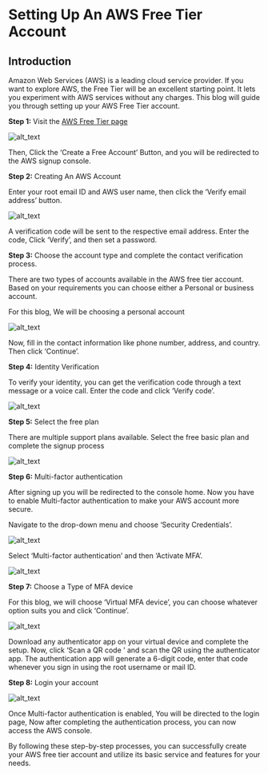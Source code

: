 # Setting Up An AWS Free Tier Account


## Introduction

Amazon Web Services (AWS) is a leading cloud service provider. If you want to explore AWS, the Free Tier will be an excellent starting point. It lets you experiment with AWS services without any charges. This blog will guide you through setting up your AWS Free Tier account.

**Step 1:** Visit the [AWS Free Tier page](https://aws.amazon.com/free/?gclid=CjwKCAiAt5euBhB9EiwAdkXWO_p9f8fG8EYltFHScV2HljIEmnXykQrttOL3SXuNjptUgyApOt0oaRoCj0IQAvD_BwE&trk=2738afd4-9401-4d18-8e3e-1b1c194dea07&sc_channel=ps&ef_id=CjwKCAiAt5euBhB9EiwAdkXWO_p9f8fG8EYltFHScV2HljIEmnXykQrttOL3SXuNjptUgyApOt0oaRoCj0IQAvD_BwE:G:s&s_kwcid=AL!4422!3!509606977827!p!!g!!amazon%20web%20services!12618685604!120373367976)


![alt_text](https://github.com/EightPLabs/blogs/blob/main/Images-Free%20Account/image-000.png?raw=true)


Then, Click the ‘Create a Free Account’ Button, and you will be redirected to the AWS signup console.

**Step 2:** Creating An AWS Account

Enter your root email ID and AWS user name, then click the ‘Verify email address’ button. 


![alt_text](https://github.com/EightPLabs/blogs/blob/main/Images-Free%20Account/image-001.png?raw=true)


A verification code will be sent to the respective email address. Enter the code, Click ‘Verify’, and then set a password.

**Step 3:** Choose the account type and complete the contact verification process.

There are two types of accounts available in the AWS free tier account. Based on your requirements you can choose either a Personal or business account.

For this blog, We will be choosing a personal account


![alt_text](https://github.com/EightPLabs/blogs/blob/main/Images-Free%20Account/image-002.png?raw=true)


Now, fill in the contact information like phone number, address, and country. Then click ‘Continue’.

**Step 4:** Identity Verification

To verify your identity, you can get the verification code through a text message or a voice call. Enter the code and click ‘Verify code’.


![alt_text](https://github.com/EightPLabs/blogs/blob/main/Images-Free%20Account/image-003.png?raw=true)


**Step 5:** Select the free plan

There are multiple support plans available. Select the free basic plan and complete the signup process


![alt_text](https://github.com/EightPLabs/blogs/blob/main/Images-Free%20Account/image-004.png?raw=true)


**Step 6:** Multi-factor authentication

After signing up you will be redirected to the console home. Now you have to enable Multi-factor authentication to make your AWS account more secure.

Navigate to the drop-down menu and choose ‘Security Credentials’.

![alt_text](https://github.com/EightPLabs/blogs/blob/main/Images-Free%20Account/image-005.png?raw=true)

Select ‘Multi-factor authentication’ and then ‘Activate MFA’.


![alt_text](https://github.com/EightPLabs/blogs/blob/main/Images-Free%20Account/image-006.png?raw=true)


**Step 7:** Choose a Type of MFA device

For this blog, we will choose ‘Virtual MFA device’, you can choose whatever option suits you and click ‘Continue’.


![alt_text](https://github.com/EightPLabs/blogs/blob/main/Images-Free%20Account/image-007.png?raw=true)


Download any authenticator app on your virtual device and complete the setup. Now, click ‘Scan a QR code ’ and scan the QR using the authenticator app. The authentication app will generate a 6-digit code, enter that code whenever you sign in using the root username or mail ID.

**Step 8:** Login your account


![alt_text](https://github.com/EightPLabs/blogs/blob/main/Images-Free%20Account/image-008.png?raw=true)


Once Multi-factor authentication is enabled, You will be directed to the login page, Now after completing the authentication process, you can now access the AWS console.

By following these step-by-step processes, you can successfully create your AWS free tier account and utilize its basic service and features for your needs. 
